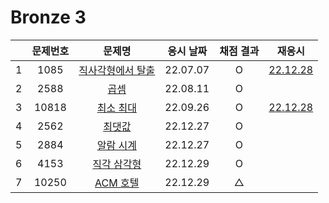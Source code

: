 # Bronze 3

|     | 문제번호 |             문제명             | 응시 날짜 | 채점 결과 |            재응시             |
| :-: | :------: | :----------------------------: | :-------: | :-------: | :---------------------------: |
|  1  |   1085   | [직사각형에서 탈출](./1085.js) | 22.07.07  |     O     | [22.12.28](./replay/1085.js)  |
|  2  |   2588   |       [곱셈](./2588.js)        | 22.08.11  |     O     |
|  3  |  10818   |    [최소 최대](./10818.js)     | 22.09.26  |     O     | [22.12.28](./replay/10818.js) |
|  4  |   2562   |      [최댓값](./2562.js)       | 22.12.27  |     O     |
|  5  |   2884   |     [알람 시계](./2884.js)     | 22.12.27  |     O     |
|  6  |   4153   |    [직각 삼각형](./4153.js)    | 22.12.29  |     O     |
|  7  |  10250   |     [ACM 호텔](./10250.js)     | 22.12.29  |     △     |
